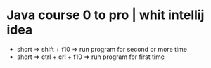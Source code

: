 # Java course 0 to pro | whit intellij idea
* short => shift + f10 => run program for second or more time 
* short => ctrl + crl + f10 => run program for first time